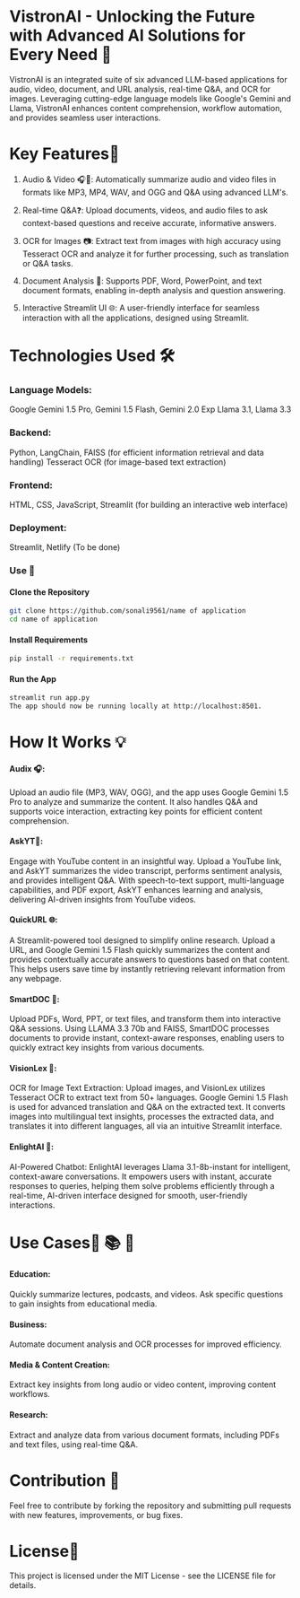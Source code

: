 # VistronAI - Unlocking the Future with Advanced AI Solutions for Every Need  🚀
VistronAI is an integrated suite of six advanced LLM-based applications for audio, video, document, and URL analysis, real-time Q&A, and OCR for images. Leveraging cutting-edge language models like Google's Gemini and Llama, VistronAI enhances content comprehension, workflow automation, and provides seamless user interactions.

# Key Features🔑
1. Audio & Video 🎧🎥: 
Automatically summarize audio and video files in formats like MP3, MP4, WAV, and OGG and Q&A using advanced LLM's.

2. Real-time Q&A❓:
Upload documents, videos, and audio files to ask context-based questions and receive accurate, informative answers.

3. OCR for Images 📷:
Extract text from images with high accuracy using Tesseract OCR and analyze it for further processing, such as translation or Q&A tasks.

4. Document Analysis 📄:
Supports PDF, Word, PowerPoint, and text document formats, enabling in-depth analysis and question answering.

5. Interactive Streamlit UI 🌐:
A user-friendly interface for seamless interaction with all the applications, designed using Streamlit.


# Technologies Used 🛠️
### Language Models:
Google Gemini 1.5 Pro, Gemini 1.5 Flash, Gemini 2.0 Exp
Llama 3.1, Llama 3.3

### Backend:
Python, LangChain, FAISS (for efficient information retrieval and data handling)
Tesseract OCR (for image-based text extraction)

### Frontend:
HTML, CSS, JavaScript, Streamlit (for building an interactive web interface)

### Deployment:
Streamlit, Netlify (To be done)

### Use 🔧

#### Clone the Repository

```bash
git clone https://github.com/sonali9561/name of application
cd name of application

```
#### Install Requirements
```bash
pip install -r requirements.txt

```
#### Run the App
```bash
streamlit run app.py
The app should now be running locally at http://localhost:8501.
```

# How It Works 💡

#### Audix 🎧: 
Upload an audio file (MP3, WAV, OGG), and the app uses Google Gemini 1.5 Pro to analyze and summarize the content. It also handles Q&A and supports voice interaction, extracting key points for efficient content comprehension.

#### AskYT🎥: 
Engage with YouTube content in an insightful way. Upload a YouTube link, and AskYT summarizes the video transcript, performs sentiment analysis, and provides intelligent Q&A. With speech-to-text support, multi-language capabilities, and PDF export, AskYT enhances learning and analysis, delivering AI-driven insights from YouTube videos.

#### QuickURL 🌐:
A Streamlit-powered tool designed to simplify online research. Upload a URL, and Google Gemini 1.5 Flash quickly summarizes the content and provides contextually accurate answers to questions based on that content. This helps users save time by instantly retrieving relevant information from any webpage.

#### SmartDOC 📑:
Upload PDFs, Word, PPT, or text files, and transform them into interactive Q&A sessions. Using LLAMA 3.3 70b and FAISS, SmartDOC processes documents to provide instant, context-aware responses, enabling users to quickly extract key insights from various documents.

#### VisionLex 📸:
OCR for Image Text Extraction: Upload images, and VisionLex utilizes Tesseract OCR to extract text from 50+ languages. Google Gemini 1.5 Flash is used for advanced translation and Q&A on the extracted text. It converts images into multilingual text insights, processes the extracted data, and translates it into different languages, all via an intuitive Streamlit interface.

#### EnlightAI 🤖:
AI-Powered Chatbot: EnlightAI leverages Llama 3.1-8b-instant for intelligent, context-aware conversations. It empowers users with instant, accurate responses to queries, helping them solve problems efficiently through a real-time, AI-driven interface designed for smooth, user-friendly interactions.

# Use Cases📝  📚 💼
#### Education: 
Quickly summarize lectures, podcasts, and videos. Ask specific questions to gain insights from educational media.
#### Business: 
Automate document analysis and OCR processes for improved efficiency.
#### Media & Content Creation: 
Extract key insights from long audio or video content, improving content workflows.
#### Research: 
Extract and analyze data from various document formats, including PDFs and text files, using real-time Q&A.

# Contribution 🤝
Feel free to contribute by forking the repository and submitting pull requests with new features, improvements, or bug fixes.

# License📜
This project is licensed under the MIT License - see the LICENSE file for details.
